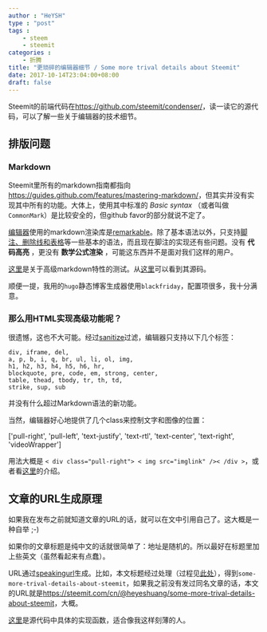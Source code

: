 ```yaml
---
author : "HeYSH"
type : "post"
tags :
    - steem
    - steemit
categories :
    - 折腾
title: "更琐碎的编辑器细节 / Some more trival details about Steemit"
date: 2017-10-14T23:04:00+08:00
draft: false
---
```


Steemit的前端代码在<https://github.com/steemit/condenser/>，读一读它的源代码，可以了解一些关于编辑器的技术细节。

## 排版问题

### Markdown

Steemit里所有的markdown指南都指向<https://guides.github.com/features/mastering-markdown/>，但其实并没有实现其中所有的功能。大体上，使用其中标准的 *Basic syntax* （或者叫做`CommonMark`）是比较安全的，但github favor的部分就说不定了。

[编辑器](https://github.com/steemit/condenser/blob/8a4e470fea6a34a9e19f8598c5261fd414d96fa8/src/app/components/cards/MarkdownViewer.jsx)使用的markdown渲染库是[remarkable](https://github.com/jonschlinkert/remarkable)。除了基本语法以外，只支持[脚注、删除线和表格](https://github.com/jonschlinkert/remarkable/#syntax-extensions)等一些基本的语法，而且现在脚注的实现还有些问题。没有 **代码高亮** ，更没有 **数学公式渲染** ，可能这东西并不是面对我们这样的用户。

[这里](https://steemit.com/wpcommunity/@sean0010/markdown-test)是关于高级markdown特性的测试。从[这里](https://steemd.com/wpcommunity/@sean0010/markdown-test)可以看到其源码。

顺便一提，我用的`hugo`静态博客生成器使用`blackfriday`，配置项很多，我十分满意。

### 那么用HTML实现高级功能呢？

很遗憾，这也不大可能。经过[sanitize](https://github.com/steemit/condenser/blob/4d9c1d8f76366097d9a7159b1760f51d45201eb0/src/app/utils/SanitizeConfig.js)过滤，编辑器只支持以下几个标签：

```
div, iframe, del,
a, p, b, i, q, br, ul, li, ol, img,
h1, h2, h3, h4, h5, h6, hr,
blockquote, pre, code, em, strong, center,
table, thead, tbody, tr, th, td,
strike, sup, sub
```

并没有什么超过Markdown语法的新功能。

当然，编辑器好心地提供了几个class来控制文字和图像的位置：

['pull-right', 'pull-left', 'text-justify', 'text-rtl', 'text-center', 'text-right', 'videoWrapper']

用法大概是 `< div class="pull-right"> < img src="imglink" />< /div >`，或者看[这里](https://steemit.com/steemit/@primus/how-to-use-new-hidden-steemit-features-for-custom-formatting-within-post-content-floating-right-left-and-justifying)的介绍。

## 文章的URL生成原理

如果我在发布之前就知道文章的URL的话，就可以在文中引用自己了。这大概是一种自举 ;-)

如果你的文章标题是纯中文的话就很简单了：地址是随机的。所以最好在标题里加上些英文（虽然看起来有点蠢）。

URL通过[speakingurl](https://github.com/pid/speakingurl)生成。比如，本文标题经过处理（过程见[此处](https://jsfiddle.net/heyeshuang/6p7n7dks/1/)），得到`some-more-trival-details-about-steemit`，如果我之前没有发过同名文章的话，本文的URL就是<https://steemit.com/cn/@heyeshuang/some-more-trival-details-about-steemit>，大概。

[这里](https://github.com/steemit/condenser/blob/164144aa2c57c12b136eb9c3d7fe46d930dfda04/src/app/redux/TransactionSaga.js#L412-L442)是源代码中具体的实现函数，适合像我这样刻薄的人。
